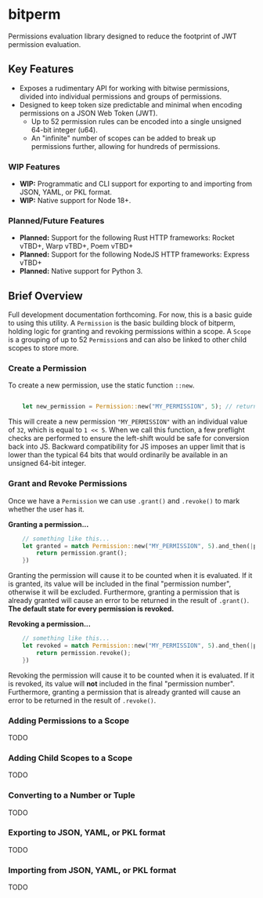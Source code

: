 # bitperm
Permissions evaluation library designed to reduce the footprint of JWT permission evaluation.

## Key Features
* Exposes a rudimentary API for working with bitwise permissions,
divided into individual permissions and groups of permissions.
* Designed to keep token size predictable and minimal when encoding permissions on a JSON Web Token (JWT).
  * Up to 52 permission rules can be encoded into a single unsigned 64-bit integer (u64).
  * An "infinite" number of scopes can be added to break up permissions further, allowing for hundreds of permissions.

### WIP Features
* **WIP:** Programmatic and CLI support for exporting to and importing from JSON, YAML, or PKL format.
* **WIP:** Native support for Node 18+.

### Planned/Future Features
* **Planned:** Support for the following Rust HTTP frameworks: Rocket vTBD+, Warp vTBD+, Poem vTBD+
* **Planned:** Support for the following NodeJS HTTP frameworks: Express vTBD+
* **Planned:** Native support for Python 3.

## Brief Overview
Full development documentation forthcoming. For now, this is a basic guide to using this utility.
A `Permission` is the basic building block of bitperm, holding logic for granting and revoking permissions within a scope.
A `Scope` is a grouping of up to 52 `Permission`s and can also be linked to other child scopes to store more.

### Create a Permission
To create a new permission, use the static function `::new`.
```rust

    let new_permission = Permission::new("MY_PERMISSION", 5); // returns a Result<Permission, ErrorKind>

```

This will create a new permission `"MY_PERMISSION"` with an individual value of `32`, which is equal to `1 << 5`.
When we call this function, a few preflight checks are performed to ensure the left-shift would be safe for
conversion back into JS. Backward compatibility for JS imposes an upper limit that is lower than the typical
64 bits that would ordinarily be available in an unsigned 64-bit integer.

### Grant and Revoke Permissions
Once we have a `Permission` we can use `.grant()` and `.revoke()` to mark whether the user has it.

**Granting a permission...**
```rust
    // something like this...
    let granted = match Permission::new("MY_PERMISSION", 5).and_then(|permission| {
        return permission.grant();
    })

```
Granting the permission will cause it to be counted when it is evaluated. If it is granted, its value will be included
in the final "permission number", otherwise it will be excluded. Furthermore, granting a permission that is already
granted will cause an error to be returned in the result of `.grant()`. **The default state for every permission is revoked.**

**Revoking a permission...**
```rust
    // something like this...
    let revoked = match Permission::new("MY_PERMISSION", 5).and_then(|permission| {
        return permission.revoke();
    })

```
Revoking the permission will cause it to be counted when it is evaluated. If it is revoked, its value will **not** included
in the final "permission number". Furthermore, granting a permission that is already
granted will cause an error to be returned in the result of `.revoke()`.

### Adding Permissions to a Scope

TODO

### Adding Child Scopes to a Scope

TODO

### Converting to a Number or Tuple

TODO

### Exporting to JSON, YAML, or PKL format

TODO

### Importing from JSON, YAML, or PKL format

TODO
